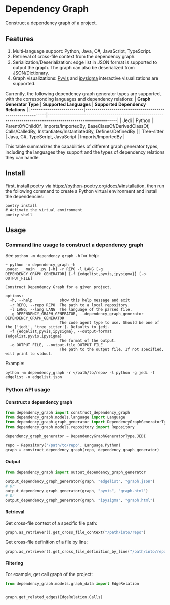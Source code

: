 # Dependency Graph

Construct a dependency graph of a project.

## Features

1. Multi-language support: Python, Java, C#, JavaScript, TypeScript.
2. Retrieval of cross-file context from the dependency graph.
3. Serialization/Deserialization: edge list in JSON format is supported to output the graph. The graph can also be deserialized from JSON/Dictionary.
4. Graph visualizations: [Pyvis](https://pyvis.readthedocs.io/en/latest/) and [ipysigma](https://github.com/medialab/ipysigma) interactive visualizations are supported.

Currently, the following dependency graph generator types are supported, with the corresponding languages and dependency relations:
| **Graph Generator Type** | **Supported Languages**                                   | **Supported Dependency Relations**                                                                            |
|--------------------------|-----------------------------------------------------------|----------------------------------------------------------------------------------------------------------------|
| Jedi                     | Python                                                    | ParentOf/ChildOf, Imports/ImportedBy, BaseClassOf/DerivedClassOf, Calls/CalledBy, Instantiates/InstantiatedBy, Defines/DefinedBy |
| Tree-sitter              | Java, C#, TypeScript, JavaScript                          | Imports/ImportedBy                                                                                            |

This table summarizes the capabilities of different graph generator types, including the languages they support and the types of dependency relations they can handle.

## Install

First, install poetry via <https://python-poetry.org/docs/#installation>, then run the following command to create a Python virtual environment and install the dependencies:

```shell
poetry install
# Activate the virtual environment
poetry shell
```

## Usage

### Command line usage to construct a dependency graph

See `python -m dependency_graph -h` for help:

```shell
~ python -m dependency_graph -h
usage: __main__.py [-h] -r REPO -l LANG [-g DEPENDENCY_GRAPH_GENERATOR] [-f {edgelist,pyvis,ipysigma}] [-o OUTPUT_FILE]

Construct Dependency Graph for a given project.

options:
  -h, --help            show this help message and exit
  -r REPO, --repo REPO  The path to a local repository.
  -l LANG, --lang LANG  The language of the parsed file.
  -g DEPENDENCY_GRAPH_GENERATOR, --dependency_graph_generator DEPENDENCY_GRAPH_GENERATOR
                        The code agent type to use. Should be one of the ['jedi', 'tree_sitter']. Defaults to jedi.
  -f {edgelist,pyvis,ipysigma}, --output-format {edgelist,pyvis,ipysigma}
                        The format of the output.
  -o OUTPUT_FILE, --output-file OUTPUT_FILE
                        The path to the output file. If not specified, will print to stdout.
```

Example:

```shell
python -m dependency_graph -r </path/to/repo> -l python -g jedi -f edgelist -o edgelist.json
```

### Python API usage

#### Construct a dependency graph

```python
from dependency_graph import construct_dependency_graph
from dependency_graph.models.language import Language
from dependency_graph.graph_generator import DependencyGraphGeneratorType
from dependency_graph.models.repository import Repository

dependency_graph_generator = DependencyGraphGeneratorType.JEDI

repo = Repository('/path/to/repo', Language.Python)
graph = construct_dependency_graph(repo, dependency_graph_generator)
```

#### Output

```python
from dependency_graph import output_dependency_graph_generator

output_dependency_graph_generator(graph, "edgelist", "graph.json")
# Or
output_dependency_graph_generator(graph, "pyvis", "graph.html")
# Or
output_dependency_graph_generator(graph, "ipysigma", "graph.html")
```

#### Retrieval

Get cross-file context of a specific file path:

```python
graph.as_retriever().get_cross_file_context("/path/into/repo")
```

Get cross-file definition of a file by line:

```python
graph.as_retriever().get_cross_file_definition_by_line("/path/into/repo")
```

#### Filtering

For example, get call graph of the project:

```python
from dependency_graph.models.graph_data import EdgeRelation


graph.get_related_edges(EdgeRelation.Calls)
```
